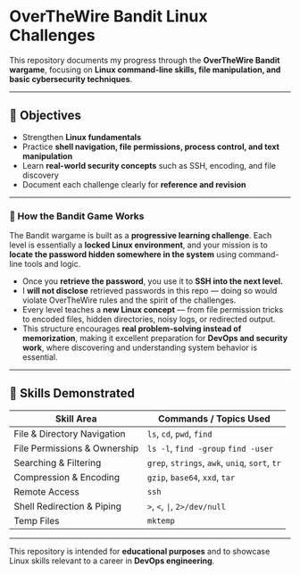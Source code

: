# OverTheWire Bandit Linux Challenges

This repository documents my progress through the **OverTheWire Bandit wargame**, focusing on **Linux command-line skills, file manipulation, and basic cybersecurity techniques**.

---

## 🎯 Objectives

- Strengthen **Linux fundamentals**  
- Practice **shell navigation, file permissions, process control, and text manipulation**  
- Learn **real-world security concepts** such as SSH, encoding, and file discovery  
- Document each challenge clearly for **reference and revision**

---
### 🔐 How the Bandit Game Works

The Bandit wargame is built as a **progressive learning challenge**. Each level is essentially a **locked Linux environment**, and your mission is to **locate the password hidden somewhere in the system** using command-line tools and logic.

- Once you **retrieve the password**, you use it to **SSH into the next level.**  
- I **will not disclose** retrieved passwords in this repo — doing so would violate OverTheWire rules and the spirit of the challenges.  
- Every level teaches a **new Linux concept** — from file permission tricks to encoded files, hidden directories, noisy logs, or redirected output.  
- This structure encourages **real problem-solving instead of memorization**, making it excellent preparation for **DevOps and security work**, where discovering and understanding system behavior is essential.

---

## 🧠 Skills Demonstrated

| Skill Area                 | Commands / Topics Used |
|---------------------------|------------------------|
| File & Directory Navigation | `ls`, `cd`, `pwd`, `find` |
| File Permissions & Ownership | `ls -l`, `find -group` `find -user`|
| Searching & Filtering        | `grep`, `strings`, `awk`, `uniq`, `sort`, `tr` |
| Compression & Encoding       | `gzip`, `base64`, `xxd`, `tar` |
| Remote Access                | `ssh` |
| Shell Redirection & Piping   | `>`, `<`, `\|`, `2>/dev/null` |
| Temp Files                   | `mktemp` |

---


This repository is intended for **educational purposes** and to showcase Linux skills relevant to a career in **DevOps engineering**.